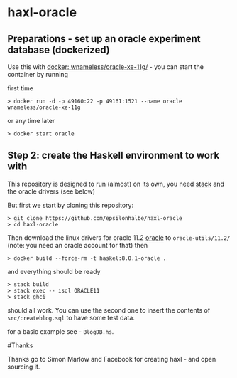 # haxl-oracle

## Preparations - set up an oracle experiment database (dockerized)

Use this with [docker: wnameless/oracle-xe-11g/](https://hub.docker.com/r/wnameless/oracle-xe-11g/) - you can start the container by running

first time 
```
> docker run -d -p 49160:22 -p 49161:1521 --name oracle wnameless/oracle-xe-11g
```
or any time later

```
> docker start oracle
```

## Step 2: create the Haskell environment to work with

This repository is designed to run (almost) on its own, you need [stack](https://docs.haskellstack.org/en/stable/README/) and
the oracle drivers (see below)

But first we start by cloning this repository:

```
> git clone https://github.com/epsilonhalbe/haxl-oracle
> cd haxl-oracle
```

Then download the linux drivers for oracle 11.2 [oracle](http://www.oracle.com/technetwork/topics/linuxx86-64soft-092277.html)
to `oracle-utils/11.2/` (note: you need an oracle account for that) then

```
> docker build --force-rm -t haskel:8.0.1-oracle .
```

and everything should be ready

```
> stack build
> stack exec -- isql ORACLE11
> stack ghci
```


should all work. You can use the second one to insert the contents of
`src/createblog.sql` to have some test data.

for a basic example see - `BlogDB.hs`.

#Thanks

Thanks go to Simon Marlow and Facebook for creating haxl - and open sourcing it.


